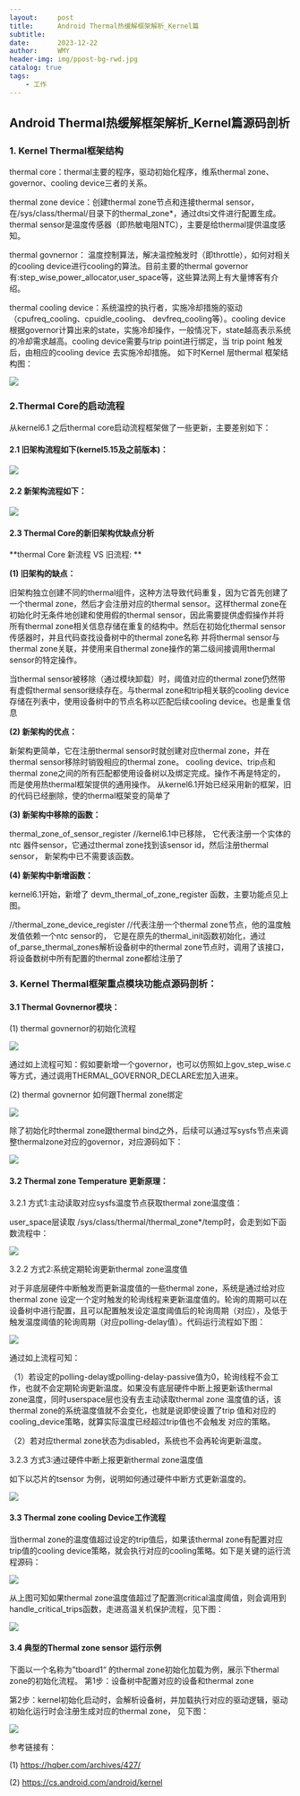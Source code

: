 ```yaml
---
layout:     post
title:      Android Thermal热缓解框架解析_Kernel篇
subtitle:   
date:       2023-12-22
author:     WMY
header-img: img/ppost-bg-rwd.jpg
catalog: true
tags:
    - 工作
---
```



## Android Thermal热缓解框架解析_Kernel篇源码剖析


### 1. Kernel Thermal框架结构

thermal core：thermal主要的程序，驱动初始化程序，维系thermal zone、governor、cooling device三者的关系。

thermal zone device：创建thermal zone节点和连接thermal sensor，在/sys/class/thermal/目录下的thermal_zone*，通过dtsi文件进行配置生成。thermal sensor是温度传感器（即热敏电阻NTC），主要是给thermal提供温度感知。

thermal govnernor： 温度控制算法，解决温控触发时（即throttle），如何对相关的cooling device进行cooling的算法。目前主要的thermal governor有:step_wise,power_allocator,user_space等，这些算法网上有大量博客有介绍。

thermal cooling device：系统温控的执行者，实施冷却措施的驱动（cpufreq_cooling、cpuidle_cooling、 devfreq_cooling等）。cooling device根据governor计算出来的state，实施冷却操作，一般情况下，state越高表示系统的冷却需求越高。cooling device需要与trip point进行绑定，当 trip point 触发后，由相应的cooling device 去实施冷却措施。 如下时Kernel 层thermal 框架结构图：

![](https://wwmmyy2023.github.io/img/thermal/thermal_framework.png)


### 2.Thermal Core的启动流程

从kernel6.1 之后thermal core启动流程框架做了一些更新，主要差别如下：

#### 2.1 旧架构流程如下(kernel5.15及之前版本)：

![](https://wwmmyy2023.github.io/img/thermal/thermal_core_old.png)

#### 2.2 新架构流程如下：

![](https://wwmmyy2023.github.io/img/thermal/thermal_core.png)

#### 2.3 Thermal Core的新旧架构优缺点分析

**thermal Core 新流程 VS 旧流程: **


**(1) 旧架构的缺点：**

旧架构独立创建不同的thermal组件，这种方法导致代码重复，因为它首先创建了一个thermal zone，然后才会注册对应的thermal sensor。这样thermal zone在初始化时无条件地创建和使用假的thermal sensor，因此需要提供虚假操作并将所有thermal zone相关信息存储在重复的结构中。然后在初始化thermal sensor传感器时，并且代码查找设备树中的thermal zone名称 并将thermal sensor与thermal zone关联，并使用来自thermal zone操作的第二级间接调用thermal sensor的特定操作。

当thermal sensor被移除（通过模块卸载）时，阈值对应的thermal zone仍然带有虚假thermal sensor继续存在。与thermal zone和trip相关联的cooling device存储在列表中，使用设备树中的节点名称以匹配后续cooling device。也是重复信息

**(2) 新架构的优点：**

新架构更简单，它在注册thermal sensor时就创建对应thermal zone，并在thermal sensor移除时销毁相应的thermal zone。 cooling device、trip点和thermal zone之间的所有匹配都使用设备树以及绑定完成。操作不再是特定的，而是使用热thermal框架提供的通用操作。
从kernel6.1开始已经采用新的框架，旧的代码已经删除，使的thermal框架变的简单了 

**(3) 新架构中移除的函数：**

thermal_zone_of_sensor_register //kernel6.1中已移除， 它代表注册一个实体的ntc 器件sensor，它通过thermal zone找到该sensor id，然后注册thermal sensor， 新架构中已不需要该函数。

**(4) 新架构中新增函数：**

kernel6.1开始，新增了 devm_thermal_of_zone_register 函数，主要功能点见上图。

//thermal_zone_device_register  //代表注册一个thermal zone节点，他的温度触发值依赖一个ntc sensor的， 它是在原先的thermal_init函数初始化，通过of_parse_thermal_zones解析设备树中的thermal zone节点时，调用了该接口，将设备数树中所有配置的thermal zone都给注册了


### 3. Kernel Thermal框架重点模块功能点源码剖析：

#### 3.1 Thermal Govnernor模块：

 (1) thermal govnernor的初始化流程
 
![](https://wwmmyy2023.github.io/img/thermal/governor.png)

通过如上流程可知：假如要新增一个governor，也可以仿照如上gov_step_wise.c等方式，通过调用THERMAL_GOVERNOR_DECLARE宏加入进来。
  
 (2) thermal govnernor 如何跟Thermal zone绑定
 
 ![](https://wwmmyy2023.github.io/img/thermal/thermal_bind_gov.png)
 
 
 除了初始化时thermal zone跟thermal bind之外，后续可以通过写sysfs节点来调整thermalzone对应的governor，对应源码如下：
 
  ![](https://wwmmyy2023.github.io/img/thermal/thermal_gov_pilicy.png)

#### 3.2 Thermal zone Temperature 更新原理：

3.2.1 方式1:主动读取对应sysfs温度节点获取thermal zone温度值：

 user_space层读取 /sys/class/thermal/thermal_zone*/temp时，会走到如下函数流程中：

  ![](https://wwmmyy2023.github.io/img/thermal/cat_temp.png)

3.2.2 方式2:系统定期轮询更新thermal zone温度值

对于非底层硬件中断触发而更新温度值的一些thermal zone，系统是通过给对应thermal zone 设定一个定时触发的轮询线程来更新温度值的。轮询的周期可以在设备树中进行配置，且可以配置触发设定温度阈值后的轮询周期（对应），及低于触发温度阈值的轮询周期（对应polling-delay值）。代码运行流程如下图：

  ![](https://wwmmyy2023.github.io/img/thermal/polling.png)

通过如上流程可知：

（1）若设定的polling-delay或polling-delay-passive值为0，轮询线程不会工作，也就不会定期轮询更新温度。如果没有底层硬件中断上报更新该thermal zone温度，同时userspace层也没有去主动读取thermal zone 温度值的话，该thermal zone的系统温度值就不会变化，也就是说即使设置了trip 值和对应的cooling_device策略，就算实际温度已经超过trip值也不会触发 对应的策略。

（2）若对应thermal zone状态为disabled，系统也不会再轮询更新温度。

3.2.3 方式3:通过硬件中断上报更新thermal zone温度值

如下以芯片的tsensor 为例，说明如何通过硬件中断方式更新温度的。

  ![](https://wwmmyy2023.github.io/img/thermal/thermalzone_interrupt.png)

#### 3.3 Thermal zone cooling Device工作流程

当thermal zone的温度值超过设定的trip值后，如果该thermal zone有配置对应trip值的cooling device策略，就会执行对应的cooling策略。如下是关键的运行流程源码：

  ![](https://wwmmyy2023.github.io/img/thermal/coolingdevice.png)

从上图可知如果thermal zone温度值超过了配置测critical温度阈值，则会调用到handle_critical_trips函数，走进高温关机保护流程，见下图：

  ![](https://wwmmyy2023.github.io/img/thermal/trip_power_off.png)


#### 3.4 典型的Thermal zone sensor 运行示例

下面以一个名称为”tboard1“ 的thermal zone初始化加载为例，展示下thermal zone的初始化流程。
第1步：设备树中配置对应的设备和thermal zone

第2步：kernel初始化启动时，会解析设备树，并加载执行对应的驱动逻辑，驱动初始化运行时会注册生成对应的thermal zone， 见下图：

  ![](https://wwmmyy2023.github.io/img/thermal/athermalzone_init.png)



参考链接有：

(1) https://hqber.com/archives/427/

(2) https://cs.android.com/android/kernel


